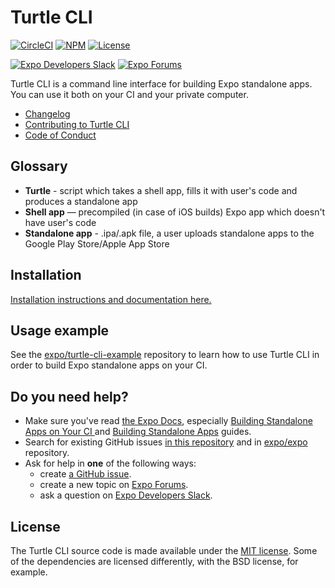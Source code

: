 # Turtle CLI

[![CircleCI](https://img.shields.io/circleci/project/github/expo/turtle/master.svg)](https://circleci.com/gh/expo/turtle)
[![NPM](https://img.shields.io/npm/v/turtle-cli/latest.svg)](https://npmjs.com/package/turtle-cli)
[![License](https://img.shields.io/badge/license-MIT-green.svg?style=flat)](https://github.com/expo/turtle/blob/master/LICENSE)

[![Expo Developers Slack](https://img.shields.io/badge/Expo%20Developers-e01563.svg?logo=slack)](http://slack.expo.io)
[![Expo Forums](https://img.shields.io/badge/Expo%20Forums-blue.svg)](https://forums.expo.io/)

Turtle CLI is a command line interface for building Expo standalone apps.
You can use it both on your CI and your private computer.

- [Changelog](CHANGELOG.md)
- [Contributing to Turtle CLI](CONTRIBUTING.md)
- [Code of Conduct](CODE_OF_CONDUCT.md)

## Glossary
- **Turtle** - script which takes a shell app, fills it with user's code and produces a standalone app
- **Shell app** — precompiled (in case of iOS builds) Expo app which doesn't have user's code
- **Standalone app** - .ipa/.apk file, a user uploads standalone apps to the Google Play Store/Apple App Store

## Installation
[Installation instructions and documentation here.](https://docs.expo.io/versions/latest/distribution/turtle-cli)

## Usage example
See the [expo/turtle-cli-example](https://github.com/expo/turtle-cli-example) repository to learn how to use Turtle CLI in order to build Expo standalone apps on your CI.

## Do you need help?
- Make sure you've read [the Expo Docs](https://docs.expo.io/), especially [Building Standalone Apps on Your CI
](https://docs.expo.io/versions/latest/distribution/turtle-cli) and [Building Standalone Apps](https://docs.expo.io/versions/latest/distribution/building-standalone-apps) guides.
- Search for existing GitHub issues [in this repository](https://github.com/expo/turtle/issues) and in [expo/expo](https://github.com/expo/expo/issues) repository.
- Ask for help in **one** of the following ways:
  * create [a GitHub issue](https://github.com/expo/turtle/issues/new).
  * create a new topic on [Expo Forums](https://forums.expo.io/).
  * ask a question on [Expo Developers Slack](http://slack.expo.io).

## License
The Turtle CLI source code is made available under the [MIT license](LICENSE).
Some of the dependencies are licensed differently, with the BSD license, for example.
